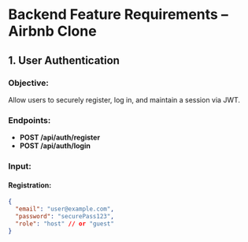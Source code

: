 # Backend Feature Requirements – Airbnb Clone

## 1. User Authentication

### Objective:
Allow users to securely register, log in, and maintain a session via JWT.

### Endpoints:
- **POST /api/auth/register**
- **POST /api/auth/login**

### Input:
#### Registration:
```json
{
  "email": "user@example.com",
  "password": "securePass123",
  "role": "host" // or "guest"
}
